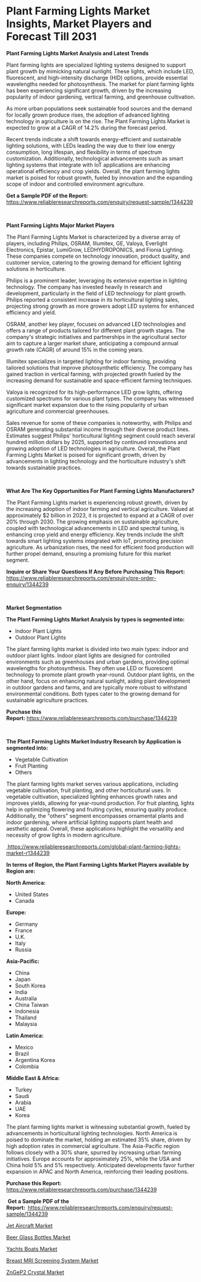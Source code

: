 <p><h1>Plant Farming Lights Market Insights, Market Players and Forecast Till 2031</h1></p><p><strong>Plant Farming Lights Market Analysis and Latest Trends</strong></p>
<p><p>Plant farming lights are specialized lighting systems designed to support plant growth by mimicking natural sunlight. These lights, which include LED, fluorescent, and high-intensity discharge (HID) options, provide essential wavelengths needed for photosynthesis. The market for plant farming lights has been experiencing significant growth, driven by the increasing popularity of indoor gardening, vertical farming, and greenhouse cultivation. </p><p>As more urban populations seek sustainable food sources and the demand for locally grown produce rises, the adoption of advanced lighting technology in agriculture is on the rise. The Plant Farming Lights Market is expected to grow at a CAGR of 14.2% during the forecast period. </p><p>Recent trends indicate a shift towards energy-efficient and sustainable lighting solutions, with LEDs leading the way due to their low energy consumption, long lifespan, and flexibility in terms of spectrum customization. Additionally, technological advancements such as smart lighting systems that integrate with IoT applications are enhancing operational efficiency and crop yields. Overall, the plant farming lights market is poised for robust growth, fueled by innovation and the expanding scope of indoor and controlled environment agriculture.</p></p>
<p><strong>Get a Sample PDF of the Report:&nbsp;</strong> <a href="https://www.reliableresearchreports.com/enquiry/request-sample/1344239?utm_campaign=31&utm_medium=2&utm_source=Github&utm_content=ia&utm_term=30092024&utm_id=plant-farming-lights">https://www.reliableresearchreports.com/enquiry/request-sample/1344239</a></p>
<p>&nbsp;</p>
<p><strong>Plant Farming Lights Major Market Players</strong></p>
<p><p>The Plant Farming Lights Market is characterized by a diverse array of players, including Philips, OSRAM, Illumitex, GE, Valoya, Everlight Electronics, Epistar, LumiGrow, LEDHYDROPONICS, and Fionia Lighting. These companies compete on technology innovation, product quality, and customer service, catering to the growing demand for efficient lighting solutions in horticulture.</p><p>Philips is a prominent leader, leveraging its extensive expertise in lighting technology. The company has invested heavily in research and development, particularly in the field of LED technology for plant growth. Philips reported a consistent increase in its horticultural lighting sales, projecting strong growth as more growers adopt LED systems for enhanced efficiency and yield.</p><p>OSRAM, another key player, focuses on advanced LED technologies and offers a range of products tailored for different plant growth stages. The company's strategic initiatives and partnerships in the agricultural sector aim to capture a larger market share, anticipating a compound annual growth rate (CAGR) of around 15% in the coming years.</p><p>Illumitex specializes in targeted lighting for indoor farming, providing tailored solutions that improve photosynthetic efficiency. The company has gained traction in vertical farming, with projected growth fueled by the increasing demand for sustainable and space-efficient farming techniques.</p><p>Valoya is recognized for its high-performance LED grow lights, offering customized spectrums for various plant types. The company has witnessed significant market expansion due to the rising popularity of urban agriculture and commercial greenhouses.</p><p>Sales revenue for some of these companies is noteworthy, with Philips and OSRAM generating substantial income through their diverse product lines. Estimates suggest Philips' horticultural lighting segment could reach several hundred million dollars by 2025, supported by continued innovations and growing adoption of LED technologies in agriculture. Overall, the Plant Farming Lights Market is poised for significant growth, driven by advancements in lighting technology and the horticulture industry's shift towards sustainable practices.</p></p>
<p>&nbsp;</p>
<p><strong>What Are The Key Opportunities For Plant Farming Lights Manufacturers?</strong></p>
<p><p>The Plant Farming Lights market is experiencing robust growth, driven by the increasing adoption of indoor farming and vertical agriculture. Valued at approximately $2 billion in 2023, it is projected to expand at a CAGR of over 20% through 2030. The growing emphasis on sustainable agriculture, coupled with technological advancements in LED and spectral tuning, is enhancing crop yield and energy efficiency. Key trends include the shift towards smart lighting systems integrated with IoT, promoting precision agriculture. As urbanization rises, the need for efficient food production will further propel demand, ensuring a promising future for this market segment.</p></p>
<p><strong>Inquire or Share Your Questions If Any Before Purchasing This Report:</strong> <a href="https://www.reliableresearchreports.com/enquiry/pre-order-enquiry/1344239?utm_campaign=31&utm_medium=2&utm_source=Github&utm_content=ia&utm_term=30092024&utm_id=plant-farming-lights">https://www.reliableresearchreports.com/enquiry/pre-order-enquiry/1344239</a></p>
<p>&nbsp;</p>
<p><strong>Market Segmentation</strong></p>
<p><strong>The Plant Farming Lights Market Analysis by types is segmented into:</strong></p>
<p><ul><li>Indoor Plant Lights</li><li>Outdoor Plant Lights</li></ul></p>
<p><p>The plant farming lights market is divided into two main types: indoor and outdoor plant lights. Indoor plant lights are designed for controlled environments such as greenhouses and urban gardens, providing optimal wavelengths for photosynthesis. They often use LED or fluorescent technology to promote plant growth year-round. Outdoor plant lights, on the other hand, focus on enhancing natural sunlight, aiding plant development in outdoor gardens and farms, and are typically more robust to withstand environmental conditions. Both types cater to the growing demand for sustainable agriculture practices.</p></p>
<p><strong>Purchase this Report:&nbsp;</strong><a href="https://www.reliableresearchreports.com/purchase/1344239?utm_campaign=31&utm_medium=2&utm_source=Github&utm_content=ia&utm_term=30092024&utm_id=plant-farming-lights">https://www.reliableresearchreports.com/purchase/1344239</a></p>
<p>&nbsp;</p>
<p><strong>The Plant Farming Lights Market Industry Research by Application is segmented into:</strong></p>
<p><ul><li>Vegetable Cultivation</li><li>Fruit Planting</li><li>Others</li></ul></p>
<p><p>The plant farming lights market serves various applications, including vegetable cultivation, fruit planting, and other horticultural uses. In vegetable cultivation, specialized lighting enhances growth rates and improves yields, allowing for year-round production. For fruit planting, lights help in optimizing flowering and fruiting cycles, ensuring quality produce. Additionally, the "others" segment encompasses ornamental plants and indoor gardening, where artificial lighting supports plant health and aesthetic appeal. Overall, these applications highlight the versatility and necessity of grow lights in modern agriculture.</p></p>
<p><a href="https://www.reliableresearchreports.com/global-plant-farming-lights-market-r1344239?utm_campaign=31&utm_medium=2&utm_source=Github&utm_content=ia&utm_term=30092024&utm_id=plant-farming-lights">&nbsp;https://www.reliableresearchreports.com/global-plant-farming-lights-market-r1344239</a></p>
<p><strong>In terms of Region, the Plant Farming Lights Market Players available by Region are:</strong></p>
<p>
    <p> <strong> North America: </strong>
        <ul>
            <li>United States</li>
            <li>Canada</li>
        </ul>
        </p> 
    <p> <strong> Europe: </strong>
        <ul>
            <li>Germany</li>
            <li>France</li>
            <li>U.K.</li>
            <li>Italy</li>
            <li>Russia</li>
        </ul>
        </p> 
    <p> <strong> Asia-Pacific: </strong>
        <ul>
            <li>China</li>
            <li>Japan</li>
            <li>South Korea</li>
            <li>India</li>
            <li>Australia</li>
            <li>China Taiwan</li>
            <li>Indonesia</li>
            <li>Thailand</li>
            <li>Malaysia</li>
        </ul>
        </p> 
    <p> <strong> Latin America: </strong>
        <ul>
            <li>Mexico</li>
            <li>Brazil</li>
            <li>Argentina Korea</li>
            <li>Colombia</li>
        </ul>
        </p> 
    <p> <strong> Middle East & Africa: </strong>
        <ul>
            <li>Turkey</li>
            <li>Saudi</li>
            <li>Arabia</li>
            <li>UAE</li>
            <li>Korea</li>
        </ul>
    </p>
    </p>
<p><p>The plant farming lights market is witnessing substantial growth, fueled by advancements in horticultural lighting technologies. North America is poised to dominate the market, holding an estimated 35% share, driven by high adoption rates in commercial agriculture. The Asia-Pacific region follows closely with a 30% share, spurred by increasing urban farming initiatives. Europe accounts for approximately 25%, while the USA and China hold 5% and 5% respectively. Anticipated developments favor further expansion in APAC and North America, reinforcing their leading positions.</p></p>
<p><strong>Purchase this Report: </strong><a href="https://www.reliableresearchreports.com/purchase/1344239?utm_campaign=31&utm_medium=2&utm_source=Github&utm_content=ia&utm_term=30092024&utm_id=plant-farming-lights">https://www.reliableresearchreports.com/purchase/1344239</a></p>
<p>&nbsp;<strong>Get a Sample PDF of the Report:&nbsp;&nbsp;</strong><a href="https://www.reliableresearchreports.com/enquiry/request-sample/1344239?utm_campaign=31&utm_medium=2&utm_source=Github&utm_content=ia&utm_term=30092024&utm_id=plant-farming-lights">https://www.reliableresearchreports.com/enquiry/request-sample/1344239</a></p>
<p><strong></strong></p>
<p><p><a href="https://medium.com/@roberts65david/jet-aircraft-market-revolution-size-share-emerging-trends-2024-2031-bc73c0f2af18?utm_campaign=31&utm_medium=2&utm_source=Github&utm_content=ia&utm_term=30092024&utm_id=plant-farming-lights">Jet Aircraft Market</a></p><p><a href="https://www.linkedin.com/pulse/global-beer-glass-bottles-market-analysis-trends-ulxee?utm_campaign=31&utm_medium=2&utm_source=Github&utm_content=ia&utm_term=30092024&utm_id=plant-farming-lights">Beer Glass Bottles Market</a></p><p><a href="https://medium.com/@roberts65david/in-depth-yachts-boats-market-review-size-share-and-11-3-cagr-growth-analysis-2024-2031-b646ccd332b0?utm_campaign=31&utm_medium=2&utm_source=Github&utm_content=ia&utm_term=30092024&utm_id=plant-farming-lights">Yachts Boats Market</a></p><p><a href="https://github.com/MonroeBullock54/Market-Research-Report-List-1/blob/main/breast-mri-screening-system-market.md?utm_campaign=31&utm_medium=2&utm_source=Github&utm_content=ia&utm_term=30092024&utm_id=plant-farming-lights">Breast MRI Screening System Market</a></p><p><a href="https://issuu.com/reportprime-2/docs/zngep2-crystal-market-size-2030.ppt_e332a132e9cfea?utm_campaign=31&utm_medium=2&utm_source=Github&utm_content=ia&utm_term=30092024&utm_id=plant-farming-lights">ZnGeP2 Crystal Market</a></p></p>